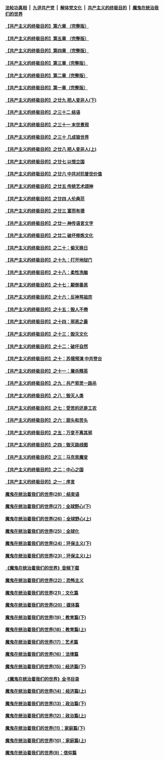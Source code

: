

####  [法轮功真相](../../../../basic/blob/master/README.md?t=07060131) &nbsp;|&nbsp; [九评共产党](../../../../9ping.md/blob/master/README.md?t=07060131) &nbsp;|&nbsp; [解体党文化](../../../../jtdwh.md/blob/master/README.md?t=07060131)  &nbsp;|&nbsp; [共产主义的终极目的](../../../../gczydzjmd.md/blob/master/README.md?t=07060131) &nbsp;|&nbsp; [魔鬼在统治我们的世界](../../../../mgztzwmdsj.md/blob/master/README.md?t=07060131) 

#### [【共产主义的终极目的】第六章 （完整版）](../pages/nsc422/n11428913.md?t=07060131) 

#### [【共产主义的终极目的】第五章 （完整版）](../pages/nsc422/n11428912.md?t=07060131) 

#### [【共产主义的终极目的】第四章 （完整版）](../pages/nsc422/n11428907.md?t=07060131) 

#### [【共产主义的终极目的】第三章（完整版）](../pages/nsc422/n11428848.md?t=07060131) 

#### [【共产主义的终极目的】第二章（完整版）](../pages/nsc422/n11428831.md?t=07060131) 

#### [【共产主义的终极目的】第一章（完整版）](../pages/nsc422/n11417651.md?t=07060131) 

#### [【共产主义的终极目的】之廿九 把人变非人(下)](../pages/nsc422/n11344140.md?t=07060131) 

#### [【共产主义的终极目的】之三十二 结语](../pages/nsc422/n11360535.md?t=07060131) 

#### [【共产主义的终极目的】之三十一 末世景观](../pages/nsc422/n11351129.md?t=07060131) 

#### [【共产主义的终极目的】之三十 几成狼世界](../pages/nsc422/n11348280.md?t=07060131) 

#### [【共产主义的终极目的】之廿八 把人变非人(上)](../pages/nsc422/n11340492.md?t=07060131) 

#### [【共产主义的终极目的】之廿七 以恨立国](../pages/nsc422/n11336944.md?t=07060131) 

#### [【共产主义的终极目的】之廿六 中共对抗普世价值](../pages/nsc422/n11324785.md?t=07060131) 

#### [【共产主义的终极目的】之廿五 传统艺术颂神](../pages/nsc422/n11296396.md?t=07060131) 

#### [【共产主义的终极目的】之廿四 人伦典范](../pages/nsc422/n11296397.md?t=07060131) 

#### [【共产主义的终极目的】之廿三 富而有德](../pages/nsc422/n11283598.md?t=07060131) 

#### [【共产主义的终极目的】之廿一 神传语言文字](../pages/nsc422/n11263265.md?t=07060131) 

#### [【共产主义的终极目的】之廿二 破坏修炼文化](../pages/nsc422/n11245728.md?t=07060131) 

#### [【共产主义的终极目的】之二十：偷天换日](../pages/nsc422/n11238846.md?t=07060131) 

#### [【共产主义的终极目的】之十九：打开地狱门](../pages/nsc422/n11206376.md?t=07060131) 

#### [【共产主义的终极目的】之十八：柔性洗脑](../pages/nsc422/n11199994.md?t=07060131) 

#### [【共产主义的终极目的】之十七：颠倒善恶](../pages/nsc422/n11179782.md?t=07060131) 

#### [【共产主义的终极目的】之十六：反神骂祖宗](../pages/nsc422/n11166798.md?t=07060131) 

#### [【共产主义的终极目的】之十五：毁人不倦](../pages/nsc422/n11166792.md?t=07060131) 

#### [【共产主义的终极目的】之十四：邪恶之最](../pages/nsc422/n11150249.md?t=07060131) 

#### [【共产主义的终极目的】之十三：毁灭文化](../pages/nsc422/n11135227.md?t=07060131) 

#### [【共产主义的终极目的】之十二：破坏自然](../pages/nsc422/n11135214.md?t=07060131) 

#### [【共产主义的终极目的】之十：苏俄预演 中共登台](../pages/nsc422/n11118424.md?t=07060131) 

#### [【共产主义的终极目的】之十一：屠杀精英](../pages/nsc422/n11118442.md?t=07060131) 

#### [【共产主义的终极目的】之九：共产邪灵一路杀](../pages/nsc422/n11114139.md?t=07060131) 

#### [【共产主义的终极目的】之八：毁灭人类](../pages/nsc422/n11108503.md?t=07060131) 

#### [【共产主义的终极目的】之七：受苦的还是工农](../pages/nsc422/n11101809.md?t=07060131) 

#### [【共产主义的终极目的】之六：甜头和苦头](../pages/nsc422/n11096971.md?t=07060131) 

#### [【共产主义的终极目的】之五：万变不离其邪](../pages/nsc422/n11091285.md?t=07060131) 

#### [【共产主义的终极目的】之四：毁灭路线图](../pages/nsc422/n11086284.md?t=07060131) 

#### [【共产主义的终极目的】之三：马克思魔变](../pages/nsc422/n11061941.md?t=07060131) 

#### [【共产主义的终极目的】之二：中心之国](../pages/nsc422/n11047728.md?t=07060131) 

#### [【共产主义的终极目的】之一：序言](../pages/nsc422/n11086077.md?t=07060131) 

#### [魔鬼在统治着我们的世界(28)：结束语](../pages/nsc422/n10936246.md?t=07060131) 

#### [魔鬼在统治着我们的世界(27)：全球野心(下)](../pages/nsc422/n10928319.md?t=07060131) 

#### [魔鬼在统治着我们的世界(26)：全球野心(上)](../pages/nsc422/n10900318.md?t=07060131) 

#### [魔鬼在统治着我们的世界(25)：全球化](../pages/nsc422/n10788205.md?t=07060131) 

#### [魔鬼在统治着我们的世界(24)：环保主义(下)](../pages/nsc422/n10695307.md?t=07060131) 

#### [魔鬼在统治着我们的世界(23)：环保主义(上)](../pages/nsc422/n10688613.md?t=07060131) 

#### [《魔鬼在统治着我们的世界》音频下载](../pages/nsc422/n10635553.md?t=07060131) 

#### [魔鬼在统治着我们的世界(22)：恐怖主义](../pages/nsc422/n10614727.md?t=07060131) 

#### [魔鬼在统治着我们的世界(21)：文化篇](../pages/nsc422/n10597706.md?t=07060131) 

#### [魔鬼在统治着我们的世界(20)：媒体篇](../pages/nsc422/n10586579.md?t=07060131) 

#### [魔鬼在统治着我们的世界(19)：教育篇(下)](../pages/nsc422/n10564808.md?t=07060131) 

#### [魔鬼在统治着我们的世界(18)：教育篇(上)](../pages/nsc422/n10526970.md?t=07060131) 

#### [魔鬼在统治着我们的世界(17)：艺术篇](../pages/nsc422/n10499093.md?t=07060131) 

#### [魔鬼在统治着我们的世界(16)：法律篇](../pages/nsc422/n10485969.md?t=07060131) 

#### [魔鬼在统治着我们的世界(15)：经济篇(下)](../pages/nsc422/n10469975.md?t=07060131) 

#### [《魔鬼在统治着我们的世界》全书目录](../pages/nsc422/n10464261.md?t=07060131) 

#### [魔鬼在统治着我们的世界(14)：经济篇(上)](../pages/nsc422/n10457370.md?t=07060131) 

#### [魔鬼在统治着我们的世界(13)：政治篇(下)](../pages/nsc422/n10448270.md?t=07060131) 

#### [魔鬼在统治着我们的世界(12)：政治篇(上)](../pages/nsc422/n10444576.md?t=07060131) 

#### [魔鬼在统治着我们的世界(11)：家庭篇(下)](../pages/nsc422/n10440961.md?t=07060131) 

#### [魔鬼在统治着我们的世界(10)：家庭篇(上)](../pages/nsc422/n10435448.md?t=07060131) 

#### [魔鬼在统治着我们的世界(9)：信仰篇](../pages/nsc422/n10432159.md?t=07060131) 

